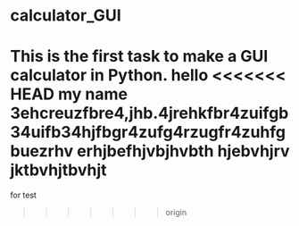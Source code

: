 # calculator_GUI
This is the first task to make a GUI calculator in Python.
hello
<<<<<<< HEAD
my name 3ehcreuzfbre4,jhb.4jrehkfbr4zuifgb34uifb34hjfbgr4zufg4rzugfr4zuhfgbuezrhv
erhjbefhjvbjhvbth
hjebvhjrv
jktbvhjtbvhjt
=======
for test
>>>>>>> origin
